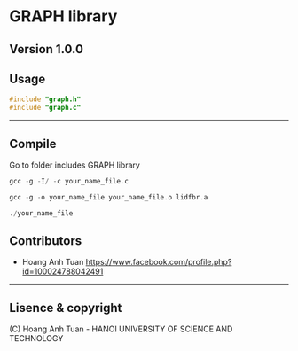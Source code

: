# GRAPH library 
**Version 1.0.0**
---
## Usage
```C
#include "graph.h"
#include "graph.c"
```

---
## Compile
Go to folder includes GRAPH library 
```C
gcc -g -I/ -c your_name_file.c

gcc -g -o your_name_file your_name_file.o lidfbr.a 

./your_name_file
```

## Contributors
- Hoang Anh Tuan <https://www.facebook.com/profile.php?id=100024788042491>

---

## Lisence & copyright

(C) Hoang Anh Tuan - HANOI UNIVERSITY OF SCIENCE AND TECHNOLOGY


